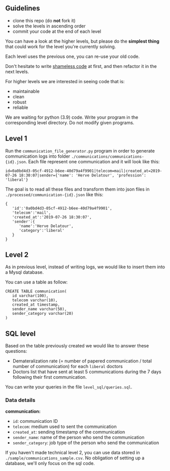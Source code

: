 ## Guidelines

- clone this repo (do **not** fork it)
- solve the levels in ascending order
- commit your code at the end of each level

You can have a look at the higher levels, but please do the **simplest thing** that could work for the level you're currently solving.

Each level uses the previous one, you can re-use your old code.

Don't hesitate to write [shameless code](http://red-badger.com/blog/2014/08/20/i-spent-3-days-with-sandi-metz-heres-what-i-learned/) at first, and then refactor it in the next levels.

For higher levels we are interested in seeing code that is:
- maintainable
- clean
- robust
- reliable

We are waiting for python (3.9) code.
Write your program in the corresponding level directory.
Do not modify given programs.


## Level 1

Run the `communication_file_generator.py` program in order to generate communication logs into folder `./communications/communications-{id}.json`. Each file represent one communication and it will look like this:

`id=0a0bd4d3-05cf-4912-b6ee-40d79a4f9901|telecom=mail|created_at=2019-07-26 18:30:07|sender={'name': 'Herve Delatour', 'profession': 'liberal'}`

The goal is to read all these files and transform them into json files in `./processed/communication-{id}.json` like this: 

```
{
   'id':'0a0bd4d3-05cf-4912-b6ee-40d79a4f9901',
   'telecom':'mail',
   'created_at':'2019-07-26 18:30:07',
   'sender':{
      'name':'Herve Delatour',
      'category':'liberal'
   }
}
```

## Level 2

As in previous level, instead of writing logs, we would like to insert them into a Mysql database.

You can use a table as follow:

```
CREATE TABLE communication(
   id varchar(100),
   telecom varchar(10),
   created_at timestamp,
   sender_name varchar(50),
   sender_category varchar(20)
)
```

## SQL level

Based on the table previously created we would like to answer these questions:
- Demateralization rate (= number of papered communication / total number of communication) for each `liberal` doctors
- Doctors list that have sent at least 5 communications during the 7 days following their first communication.

You can write your queries in the file `level_sql/queries.sql`.

### Data details

**communication:**

- `id`: communication ID
- `telecom`: medium used to sent the communication
- `created_at`: sending timestamp of the communication
- `sender_name`: name of the person who send the communication
- `sender_category`: job type of the person who send the communication

If you haven't made technical level 2, you can use data stored in `./sample/communications_sample.csv`.
No obligation of setting up a database, we'll only focus on the sql code.
